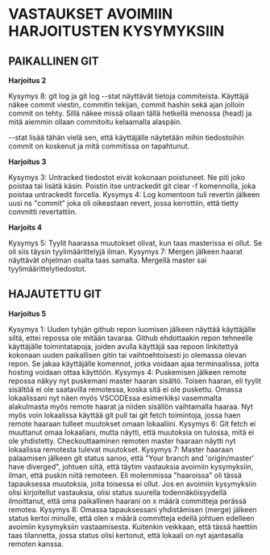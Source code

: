 # VASTAUKSET AVOIMIIN HARJOITUSTEN KYSYMYKSIIN

## PAIKALLINEN GIT

__Harjoitus 2__

Kysymys 8: git log ja git log --stat näyttävät tietoja commiteista. Käyttäjä näkee commit viestin, commitin tekijan, commit hashin sekä ajan jolloin commit on tehty. Sillä näkee missä ollaan tällä hetkellä menossa (head) ja mitä aiemmin ollaan commitoitu kelaamalla alaspäin.

--stat lisää tähän vielä sen, että käyttäjälle näytetään mihin tiedostoihin commit on koskenut ja mitä commitissa on tapahtunut.

__Harjoitus 3__

Kysymys 3: Untracked tiedostot eivät kokonaan poistuneet. Ne piti joko poistaa tai lisätä käsin. Poistin itse untrackedit git clear -f komennolla, joka poistaa untrackedit forcella.
Kysymys 4: Log komentoon tuli revertin jälkeen uusi ns "commit" joka oli oikeastaan revert, jossa kerrottiin, että tietty committi revertattiin.

__Harjoits 4__

Kysymys 5: Tyylit haarassa muutokset olivat, kun taas masterissa ei ollut. Se oli siis täysin tyylimäärittelyjä ilman.
Kysymys 7: Mergen jälkeen haarat näyttävät ohjelman osalta taas samalta. Mergellä master sai tyylimäärittelytiedostot.

## HAJAUTETTU GIT

__Harjoitus 5__

Kysymys 1: Uuden tyhjän github repon luomisen jälkeen näyttää käyttäjälle siltä, ettei repossa ole mitään tavaraa. Github ehdottaakin repon tehneelle käyttäjälle toimintatapoja, joiden avulla käyttäjä saa repoon linkitettyä kokonaan uuden paikallisen gitin tai vaihtoehtoisesti jo olemassa olevan repon. Se jakaa käyttäjälle komennot, jotka voidaan ajaa terminaalissa, jotta hosting voidaan ottaa käyttöön.
Kysymys 4: Puskemisen jälkeen remote repossa näkyy nyt puskemani master haaran sisältö. Toisen haaran, eli tyylit sisältöä ei ole saatavilla remotessa, koska sitä ei ole puskettu. Omassa lokaalissani nyt näen myös VSCODEssa esimerkiksi vasemmalta alakulmasta myös remote haarat ja niiden sisällön vaihtamalla haaraa. Nyt myös voin lokaalissa käyttää git pull tai git fetch toimintoja, jossa haen remote haaraan tulleet muutokset omaan lokaaliini.
Kysymys 6: Git fetch ei muuttanut omaa lokaaliani, mutta näytti, että muutoksia on tulossa, mitä ei ole yhdistetty. Checkouttaaminen remoten master haaraan näytti nyt lokaalissa remotesta tulevat muutokset.
Kysymys 7: Master haaraan palaamisen jälkeen git status sanoo, että "Your branch and 'origin/master' have diverged", johtuen siitä, että täytim vastauksia avoimiin kysymyksiin, ilman, että puskin niitä remoteen. Eli molemmissa "haaroissa" oli tässä tapauksessa muutoksia, joita toisessa ei ollut. Jos en avoimiin kysymyksiin olisi kirjoitellut vastauksia, olisi status suurella todennäköisyydellä ilmoittanut, että oma paikallinen haarani on x määrä committeja perässä remotea.
Kysymys 8: Omassa tapauksessani yhdistämisen (merge) jälkeen status kertoi minulle, että olen x määrä committeja edellä johtuen edelleen avoimiin kysymyksiin vastaamisesta. Kuitenkin veikkaan, että tässä haettiin taas tilannetta, jossa status olisi kertonut, että lokaali on nyt ajantasalla remoten kanssa.